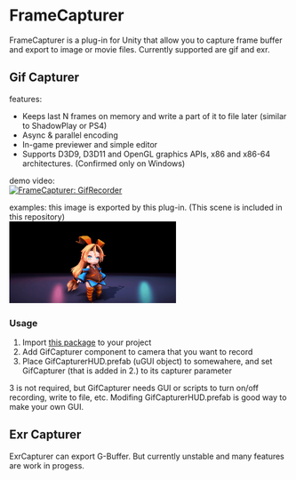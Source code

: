 # FrameCapturer

FrameCapturer is a plug-in for Unity that allow you to capture frame buffer and export to image or movie files. Currently supported are gif and exr.

## Gif Capturer
features:
- Keeps last N frames on memory and write a part of it to file later (similar to ShadowPlay or PS4)
- Async & parallel encoding
- In-game previewer and simple editor
- Supports D3D9, D3D11 and OpenGL graphics APIs, x86 and x86-64 architectures. (Confirmed only on Windows)

demo video:  
[![FrameCapturer: GifRecorder](http://img.youtube.com/vi/VRmVIzhxewI/0.jpg)](http://www.youtube.com/watch?v=VRmVIzhxewI)  

examples: this image is exported by this plug-in. (This scene is included in this repository)  
![example1](Screenshots/gif_example1.gif)  

### Usage
1. Import [this package](https://github.com/unity3d-jp/FrameCapturer/blob/master/Packages/GifRecoder.unitypackage?raw=true) to your project
2. Add GifCapturer component to camera that you want to record
3. Place GifCapturerHUD.prefab (uGUI object) to somewahere, and set GifCapturer (that is added in 2.) to its capturer parameter

3 is not required, but GifCapturer needs GUI or scripts to turn on/off recording, write to file, etc. Modifing GifCapturerHUD.prefab is good way to make your own GUI.  


## Exr Capturer  
ExrCapturer can export G-Buffer. But currently unstable and many features are work in progess.
